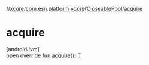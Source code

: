 //[xcore](../../../index.md)/[com.esn.platform.xcore](../index.md)/[CloseablePool](index.md)/[acquire](acquire.md)

# acquire

[androidJvm]\
open override fun [acquire](acquire.md)(): [T](index.md)
